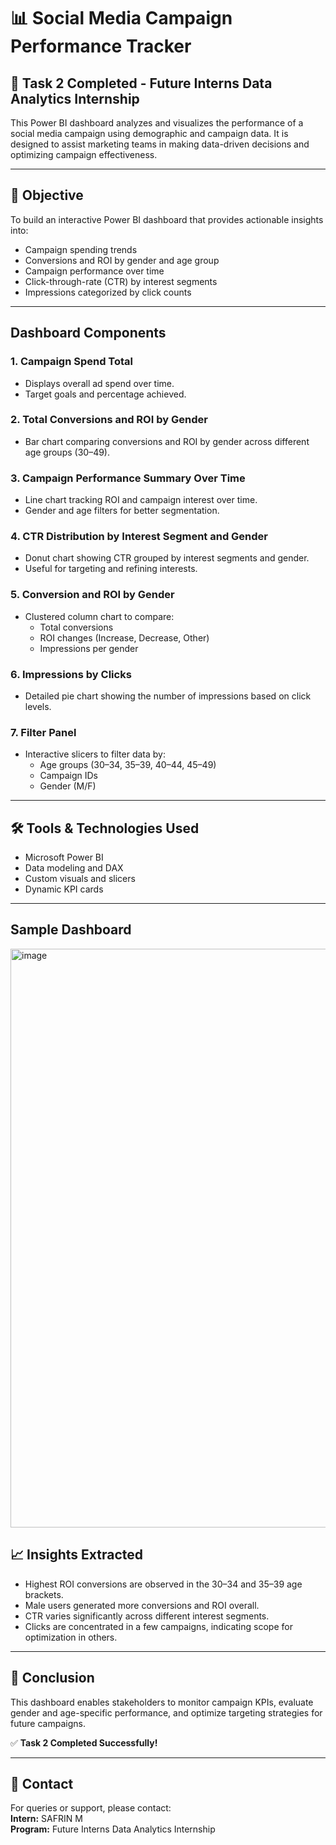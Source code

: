 # 📊 Social Media Campaign Performance Tracker

## 🚀 Task 2 Completed - Future Interns Data Analytics Internship

This Power BI dashboard analyzes and visualizes the performance of a social media campaign using demographic and campaign data. It is designed to assist marketing teams in making data-driven decisions and optimizing campaign effectiveness.

---

## 📌 Objective

To build an interactive Power BI dashboard that provides actionable insights into:

- Campaign spending trends
- Conversions and ROI by gender and age group
- Campaign performance over time
- Click-through-rate (CTR) by interest segments
- Impressions categorized by click counts

---

##  Dashboard Components

### 1. **Campaign Spend Total**
- Displays overall ad spend over time.
- Target goals and percentage achieved.

### 2. **Total Conversions and ROI by Gender**
- Bar chart comparing conversions and ROI by gender across different age groups (30–49).

### 3. **Campaign Performance Summary Over Time**
- Line chart tracking ROI and campaign interest over time.
- Gender and age filters for better segmentation.

### 4. **CTR Distribution by Interest Segment and Gender**
- Donut chart showing CTR grouped by interest segments and gender.
- Useful for targeting and refining interests.

### 5. **Conversion and ROI by Gender**
- Clustered column chart to compare:
  - Total conversions
  - ROI changes (Increase, Decrease, Other)
  - Impressions per gender

### 6. **Impressions by Clicks**
- Detailed pie chart showing the number of impressions based on click levels.

### 7. **Filter Panel**
- Interactive slicers to filter data by:
  - Age groups (30–34, 35–39, 40–44, 45–49)
  - Campaign IDs
  - Gender (M/F)

---

## 🛠️ Tools & Technologies Used

- Microsoft Power BI
- Data modeling and DAX
- Custom visuals and slicers
- Dynamic KPI cards

---
## Sample Dashboard
<img width="1675" height="926" alt="image" src="C:\Users\Safrin\Pictures\Screenshots\Screenshot 2025-07-28 211820.png" />



## 📈 Insights Extracted

- Highest ROI conversions are observed in the 30–34 and 35–39 age brackets.
- Male users generated more conversions and ROI overall.
- CTR varies significantly across different interest segments.
- Clicks are concentrated in a few campaigns, indicating scope for optimization in others.

---

## 📝 Conclusion

This dashboard enables stakeholders to monitor campaign KPIs, evaluate gender and age-specific performance, and optimize targeting strategies for future campaigns.

✅ **Task 2 Completed Successfully!**

---

## 📧 Contact

For queries or support, please contact:  
**Intern:** SAFRIN M  
**Program:** Future Interns Data Analytics Internship  
